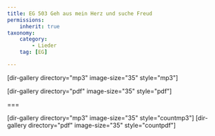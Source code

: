 ```yaml
---
title: EG 503 Geh aus mein Herz und suche Freud
permissions:
    inherit: true
taxonomy:
    category:
        - Lieder
    tag: [EG]

---
```


[dir-gallery directory="mp3" image-size="35" style="mp3"]

[dir-gallery directory="pdf" image-size="35" style="pdf"]

===

[dir-gallery directory="mp3" image-size="35" style="countmp3"]
[dir-gallery directory="pdf" image-size="35" style="countpdf"]